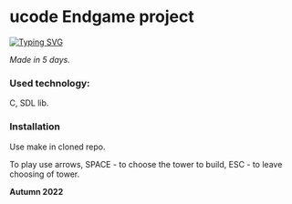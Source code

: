 # ucode Endgame project

[![Typing SVG](https://readme-typing-svg.herokuapp.com?color=%2336BCF7&lines=Geometry+defense)](https://git.io/typing-svg)

*Made in 5 days.*

### Used technology:
C, SDL lib.

### Installation
Use make in cloned repo.

To play use  arrows, SPACE - to choose the tower to build, ESC - to leave choosing of tower.

**Autumn 2022**
